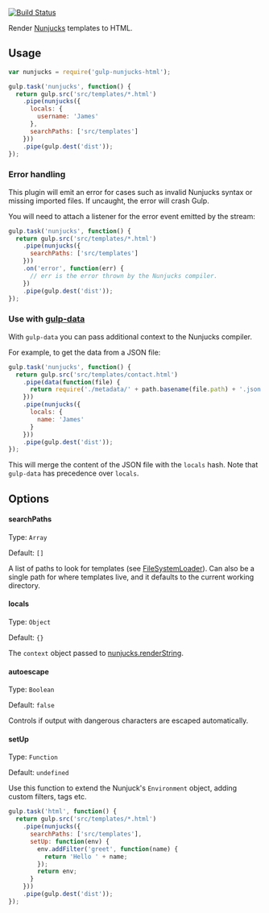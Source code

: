 [![Build Status](https://travis-ci.org/giaman/gulp-nunjucks-html.svg?branch=master)](https://travis-ci.org/giaman/gulp-nunjucks-html)

Render [Nunjucks](http://mozilla.github.io/nunjucks) templates to HTML.

## Usage

```js
var nunjucks = require('gulp-nunjucks-html');

gulp.task('nunjucks', function() {
  return gulp.src('src/templates/*.html')
    .pipe(nunjucks({
      locals: {
        username: 'James'
      },
      searchPaths: ['src/templates']
    }))
    .pipe(gulp.dest('dist'));
});
```

### Error handling

This plugin will emit an error for cases such as invalid Nunjucks syntax or missing imported files. If uncaught, the error will crash Gulp.

You will need to attach a listener for the error event emitted by the stream:

```js
gulp.task('nunjucks', function() {
  return gulp.src('src/templates/*.html')
    .pipe(nunjucks({
      searchPaths: ['src/templates']
    }))
    .on('error', function(err) {
      // err is the error thrown by the Nunjucks compiler.
    })
    .pipe(gulp.dest('dist'));
});
```

### Use with [gulp-data](https://www.npmjs.org/package/gulp-data)

With `gulp-data` you can pass additional context to the Nunjucks compiler.

For example, to get the data from a JSON file:

```js
gulp.task('nunjucks', function() {
  return gulp.src('src/templates/contact.html')
    .pipe(data(function(file) {
      return require('./metadata/' + path.basename(file.path) + '.json');
    }))
    .pipe(nunjucks({
      locals: {
        name: 'James'
      }
    }))
    .pipe(gulp.dest('dist'));
});
```

This will merge the content of the JSON file with the `locals` hash. Note that `gulp-data` has precedence over `locals`.

## Options

#### searchPaths

Type: `Array`

Default: `[]`

A list of paths to look for templates (see [FileSystemLoader](http://mozilla.github.io/nunjucks/api.html#filesystemloader)).
Can also be a single path for where templates live, and it defaults to the current working directory.

#### locals

Type: `Object`

Default: `{}`

The `context` object passed to [nunjucks.renderString](http://mozilla.github.io/nunjucks/api.html#renderstring).

#### autoescape

Type: `Boolean`

Default: `false`

Controls if output with dangerous characters are escaped automatically.

#### setUp

Type: `Function`

Default: `undefined`

Use this function to extend the Nunjuck's `Environment` object, adding custom filters, tags etc.

```js
gulp.task('html', function() {
  return gulp.src('src/templates/*.html')
    .pipe(nunjucks({
      searchPaths: ['src/templates'],
      setUp: function(env) {
        env.addFilter('greet', function(name) {
          return 'Hello ' + name;
        });
        return env;
      }
    }))
    .pipe(gulp.dest('dist'));
});
```
